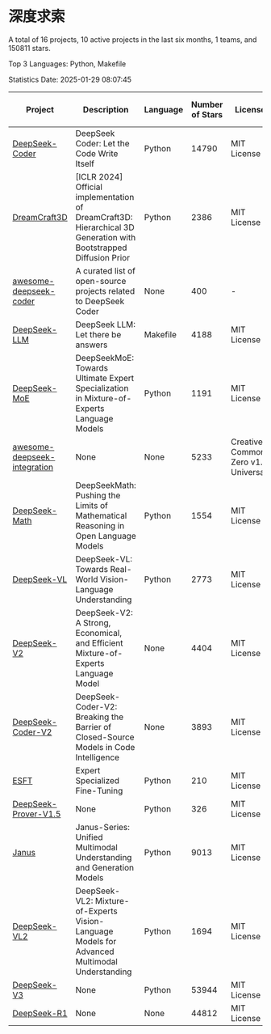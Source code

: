 # 深度求索

A total of 16 projects, 10 active projects in the last six months, 1 teams, and 150811 stars.

Top 3 Languages: Python, Makefile

Statistics Date: 2025-01-29 08:07:45

| Project | Description | Language | Number of Stars | License | Creation Date | Last Updated Date | Last Pushed Date |
| --- | --- | --- | --- | --- | --- | --- | --- |
| [DeepSeek-Coder](https://github.com/deepseek-ai/DeepSeek-Coder) | DeepSeek Coder: Let the Code Write Itself | Python | 14790 | MIT License | 2023-10-20 | 2025-01-29 | 2024-05-21 |
| [DreamCraft3D](https://github.com/deepseek-ai/DreamCraft3D) | [ICLR 2024] Official implementation of DreamCraft3D: Hierarchical 3D Generation with Bootstrapped Diffusion Prior | Python | 2386 | MIT License | 2023-10-23 | 2025-01-29 | 2024-08-21 |
| [awesome-deepseek-coder](https://github.com/deepseek-ai/awesome-deepseek-coder) | A curated list of open-source projects related to DeepSeek Coder | None | 400 | - | 2023-11-06 | 2025-01-29 | 2024-04-03 |
| [DeepSeek-LLM](https://github.com/deepseek-ai/DeepSeek-LLM) | DeepSeek LLM: Let there be answers | Makefile | 4188 | MIT License | 2023-11-29 | 2025-01-29 | 2024-02-04 |
| [DeepSeek-MoE](https://github.com/deepseek-ai/DeepSeek-MoE) | DeepSeekMoE: Towards Ultimate Expert Specialization in Mixture-of-Experts Language Models | Python | 1191 | MIT License | 2024-01-02 | 2025-01-29 | 2024-01-16 |
| [awesome-deepseek-integration](https://github.com/deepseek-ai/awesome-deepseek-integration) | None | None | 5233 | Creative Commons Zero v1.0 Universal | 2024-01-11 | 2025-01-29 | 2025-01-26 |
| [DeepSeek-Math](https://github.com/deepseek-ai/DeepSeek-Math) | DeepSeekMath: Pushing the Limits of Mathematical Reasoning in Open Language Models | Python | 1554 | MIT License | 2024-02-05 | 2025-01-29 | 2024-04-15 |
| [DeepSeek-VL](https://github.com/deepseek-ai/DeepSeek-VL) | DeepSeek-VL: Towards Real-World Vision-Language Understanding | Python | 2773 | MIT License | 2024-03-07 | 2025-01-29 | 2024-04-24 |
| [DeepSeek-V2](https://github.com/deepseek-ai/DeepSeek-V2) | DeepSeek-V2: A Strong, Economical, and Efficient Mixture-of-Experts Language Model | None | 4404 | MIT License | 2024-04-22 | 2025-01-29 | 2024-09-25 |
| [DeepSeek-Coder-V2](https://github.com/deepseek-ai/DeepSeek-Coder-V2) | DeepSeek-Coder-V2: Breaking the Barrier of Closed-Source Models in Code Intelligence | None | 3893 | MIT License | 2024-06-14 | 2025-01-29 | 2024-09-24 |
| [ESFT](https://github.com/deepseek-ai/ESFT) | Expert Specialized Fine-Tuning | Python | 210 | MIT License | 2024-07-04 | 2025-01-29 | 2024-09-22 |
| [DeepSeek-Prover-V1.5](https://github.com/deepseek-ai/DeepSeek-Prover-V1.5) | None | Python | 326 | MIT License | 2024-08-15 | 2025-01-29 | 2024-08-16 |
| [Janus](https://github.com/deepseek-ai/Janus) | Janus-Series: Unified Multimodal Understanding and Generation Models | Python | 9013 | MIT License | 2024-10-18 | 2025-01-29 | 2025-01-28 |
| [DeepSeek-VL2](https://github.com/deepseek-ai/DeepSeek-VL2) | DeepSeek-VL2: Mixture-of-Experts Vision-Language Models for Advanced Multimodal Understanding | Python | 1694 | MIT License | 2024-12-13 | 2025-01-29 | 2025-01-29 |
| [DeepSeek-V3](https://github.com/deepseek-ai/DeepSeek-V3) | None | Python | 53944 | MIT License | 2024-12-26 | 2025-01-29 | 2025-01-26 |
| [DeepSeek-R1](https://github.com/deepseek-ai/DeepSeek-R1) | None | None | 44812 | MIT License | 2025-01-20 | 2025-01-29 | 2025-01-26 |
